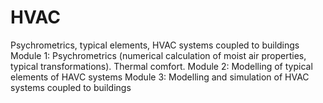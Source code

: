 # HVAC
Psychrometrics, typical elements, HVAC systems coupled to buildings
Module 1: Psychrometrics (numerical calculation of moist air properties, typical transformations). Thermal comfort.
Module 2: Modelling of typical elements of HAVC systems
Module 3: Modelling and simulation of HVAC systems coupled to buildings
